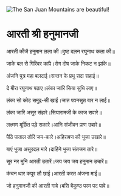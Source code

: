![The San Juan Mountains are beautiful!](lib/images/img.png "San Juan Mountains")

#   आरती श्री हनुमानजी 

आरती कीजै हनुमान लला की।दुष्ट दलन रघुनाथ कला की॥

जाके बल से गिरिवर कांपे।रोग दोष जाके निकट न झांके॥

अंजनि पुत्र महा बलदाई।सन्तन के प्रभु सदा सहाई॥

दे बीरा रघुनाथ पठाए।लंका जारि सिया सुधि लाए॥

लंका सो कोट समुद्र-सी खाई।जात पवनसुत बार न लाई॥

लंका जारि असुर संहारे।सियारामजी के काज सवारे॥

लक्ष्मण मूर्छित पड़े सकारे।आनि संजीवन प्राण उबारे॥

पैठि पाताल तोरि जम-कारे।अहिरावण की भुजा उखारे॥

बाएं भुजा असुरदल मारे।दाहिने भुजा संतजन तारे॥

सुर नर मुनि आरती उतारें।जय जय जय हनुमान उचारें॥

कंचन थार कपूर लौ छाई।आरती करत अंजना माई॥

जो हनुमानजी की आरती गावे।बसि बैकुण्ठ परम पद पावे॥